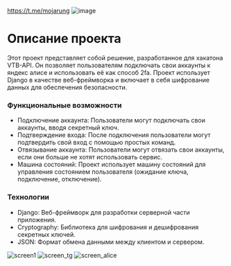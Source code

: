 https://t.me/mojarung
![image](https://github.com/user-attachments/assets/74b6709d-b738-4998-a483-9a0e7e016bf1)
# Описание проекта
Этот проект представляет собой решение, разработанное для хакатона VTB-API. Он позволяет пользователям подключать свои аккаунты к яндекс алисе и использовать её как способ 2fa. Проект использует Django в качестве веб-фреймворка и включает в себя шифрование данных для обеспечения безопасности.

### Функциональные возможности
- Подключение аккаунта: Пользователи могут подключать свои аккаунты, вводя секретный ключ.
- Подтверждение входа: После подключения пользователи могут подтвердить свой вход с помощью простых команд.
- Отвязывание аккаунта: Пользователи могут отвязать свои аккаунты, если они больше не хотят использовать сервис.
- Машина состояний: Проект использует машину состояний для управления состоянием пользователя (ожидание ключа, подключение, отключение).
### Технологии
- Django: Веб-фреймворк для разработки серверной части приложения.
- Cryptography: Библиотека для шифрования и дешифрования секретных ключей.
- JSON: Формат обмена данными между клиентом и сервером.



![screen1](https://github.com/user-attachments/assets/2a243b5a-18cd-4648-b5bf-412525c595a1)
![screen_tg](https://github.com/user-attachments/assets/cc7edcaf-ed6e-44ed-abbd-f35945fb277b)
![screen_alice](https://github.com/user-attachments/assets/cf7ec3e8-1926-43f1-86a9-6bd26e20ee82)
